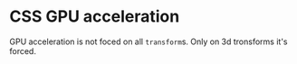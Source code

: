 # CSS GPU acceleration

GPU acceleration is not foced on all `transform`s. Only on 3d tronsforms it's forced.

